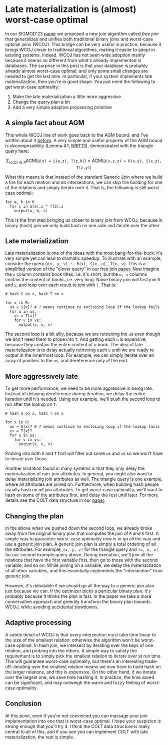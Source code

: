 # Late materialization is (almost) worst-case optimal

In our SIGMOD'23 [paper](https://arxiv.org/abs/2301.10841) we proposed
 a new join algorithm called *free join* that generalizes and unifies
 both traditional binary joins and worst-case optimal joins (WCOJ).
This bridge can be very useful in practice, because it brings WCOJ closer
 to traditional algorithms, making it easier to adopt in existing systems.
Indeed, WCOJ has not seen wide adoption mainly because it seems so different
 from what's already implemented in databases. 
The surprise in this post is that your database is probably already almost 
 worst-case optimal, and only some small changes are needed to get the last mile.
In particular, if your system implements late materialization, then you're 
 in good shape.
You just need the following to get worst-case optimality:

1. Make the late materialization a little more aggressive
2. Change the query plan a bit
3. Add a very simple adaptive processing primitive

## A simple fact about AGM

This whole WCOJ line of work goes back to the AGM bound, 
 and I've written about it [before](wcoj.md).
A very simple and useful property of the AGM bound is *decomposability* (Lemma 4.1, [NRR'13](https://arxiv.org/abs/1310.3314)),
 demonstrated with the triangle query here:

```math
\sum_{(a, b) \in R} \text{AGM}\left( \texttt{Q(z) = S(a,z), T(z,b)} \right) 
\leq \text{AGM}\left( \texttt{Q(x,y,z) = R(x,y), S(x,z), T(z,y)} \right)
```
What this means is that instead of the standard Generic Join where we build a trie
 for each relation and do intersections, 
 we can skip trie building for one of the relations and simply iterate over it.
That is, the following is still worst-case optimal:

```
for a, b in R
  for c in S[a].z ^ T[b].z
    output(a, b, c)
```

This is the first step bringing us closer to binary join from WCOJ, 
 because in binary (hash) join we only build hash on one side and iterate over the other.
 
## Late materialization

Late materialization is one of the ideas with the most bang-for-the-buck:
 it's very simple yet can lead to dramatic speedup.
To illustrate with an example, consider the query `Q(x, u, v) :- R(x), S(x, u), T(x, v)`.
This is a simplified version of the "clover query" in our free join [paper](https://arxiv.org/abs/2301.10841).
Now imagine the `x` column contains book titles, i.e. it's short, 
 but the `u, v` columns contain the content of books, i.e. very long.
Naive binary join will first join `R` and `S`, and loop over each result to join with `T`.
That is:

```
# hash S on x, hash T on x

for x in R:
  us = S[x]? # ? means continue to enclosing loop if the lookup fails
  for u in us:
    vs = T[x]?
    for v in vs:
      output(x, u, v)
```

The second loop is a bit silly, because we are retrieving the `u`s even though 
 we don't need them to probe into `T`.
And getting each `u` is expensive, because they contain the entire content of a book.
The idea of late materialization is to delay actually retrieving each `u` until 
 we are ready to output in the innermost loop.
For example, we can simply iterate over an array of pointers to the `u`s, 
 and dereference only at the end.

## More aggressively late

To get more performance, we need to be more aggressive in being late.
Instead of delaying dereference during iteration, 
 we delay the entire iteration until it's needed.
Using our example, we'll push the second loop to run after the lookup on `T`:

```
# hash S on x, hash T on x

for x in R:
  us = S[x]? # ? means continue to enclosing loop if the lookup fails
  vs = T[x]?
  for u in us:
    for v in vs:
      output(x, u, v)
```

Probing into both `S` and `T` first will filter out some `u`s and `v`s 
 so we won't have to iterate over those.

Another limitation found in many systems is that they only delay the materialization
 of non-join attributes. 
In general, you might also want to delay materializing join attributes as well.
The triangle query is one example, where all attributes are joined on.
Furthermore, when building hash people usually hash on *all* join attributes.
To get worst-case optimality, we'll want to hash on some of the attributes first, 
 and delay the rest until later. 
For more details see the COLT data structure in our [paper](https://arxiv.org/abs/2301.10841).

## Changing the plan

In the above when we pushed down the second loop, we already broke away from the original 
 binary plan that computes the join of `R` and `S` first.
A simple way to guarantee worst-case optimality now is to go all the way and
 use a generic join plan.
A generic join plan is simply a total ordering of all the attributes. 
For example, `[x, y, z]` for the triangle query and `[x, u, v]` for our second example query above.
During execution, we'll join all the relations that have the first variable first, then
 go to those with the second variable, and so on.
While joining on a variable, we delay the materialization of all other variables, 
 and this essentially implements the "intersection" from generic join.

However, it's debatable if we *should* go all the way to a generic join plan just because we can.
If the optimizer picks a particular binary plan, it's probably because it thinks the plan is fast.
In the paper we take a more conservative approach and greedily transform the binary plan 
 towards WCOJ, while avoiding accidental slowdowns.

## Adaptive processing

A subtle detail of WCOJ is that every intersection must take time linear
 to the size of the smallest relation; 
 otherwise the algorithm won't be worst-case optimal.
In hash join, we intersect by iterating over the keys of one relation, 
 and probing into the others.
A simple way to satisfy the requirement is to simply pick the smallest 
 relation to iterate over at run time. 
This will guarantee worst-case optimality, but there's an interesting trade-off:
 iterating over the smallest relation means we now have to build 
 hash on the larger relations, and this is expensive.
On the other hand, if we iterate over the largest one, 
 we save time hashing it.
In practice, the time saved can be significant, and may outweigh the 
 warm and fuzzy feeling of worst-case optimality.

## Conclusion

At this point, even if you're not convinced you can massage your join 
 implementation into one that is worst-case optimal, 
 I hope your suspicion is strong enough that you'll try it.
I think the COLT data structure is really central to all of this, 
 and if you see you can implement COLT with late materialization, 
 the rest is simple.